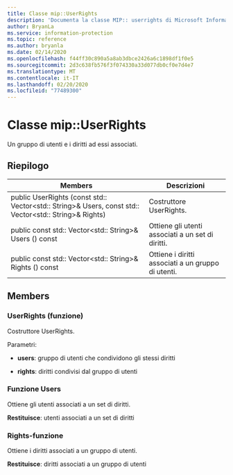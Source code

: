 ```yaml
---
title: Classe mip::UserRights
description: 'Documenta la classe MIP:: userrights di Microsoft Information Protection (MIP) SDK.'
author: BryanLa
ms.service: information-protection
ms.topic: reference
ms.author: bryanla
ms.date: 02/14/2020
ms.openlocfilehash: f44ff30c890a5a8ab3dbce2426a6c1898df1f0e5
ms.sourcegitcommit: 2d3c638fb576f3f074330a33d077db0cf0e7d4e7
ms.translationtype: MT
ms.contentlocale: it-IT
ms.lasthandoff: 02/20/2020
ms.locfileid: "77489300"
---
```

# <a name="class-mipuserrights"></a>Classe mip::UserRights 
Un gruppo di utenti e i diritti ad essi associati.
  
## <a name="summary"></a>Riepilogo
 Members                        | Descrizioni                                
--------------------------------|---------------------------------------------
public UserRights (const std:: Vector\<std:: String\>& Users, const std:: Vector\<std:: String\>& Rights)  |  Costruttore UserRights.
public const std:: Vector\<std:: String\>& Users () const  |  Ottiene gli utenti associati a un set di diritti.
public const std:: Vector\<std:: String\>& Rights () const  |  Ottiene i diritti associati a un gruppo di utenti.
  
## <a name="members"></a>Members
  
### <a name="userrights-function"></a>UserRights (funzione)
Costruttore UserRights.

Parametri:  
* **users**: gruppo di utenti che condividono gli stessi diritti 


* **rights**: diritti condivisi dal gruppo di utenti


  
### <a name="users-function"></a>Funzione Users
Ottiene gli utenti associati a un set di diritti.

  
**Restituisce**: utenti associati a un set di diritti
  
### <a name="rights-function"></a>Rights-funzione
Ottiene i diritti associati a un gruppo di utenti.

  
**Restituisce**: diritti associati a un gruppo di utenti